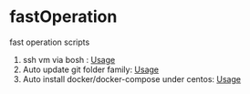 # fastOperation
fast operation scripts

1. ssh vm via bosh : [Usage](https://github.com/easonlau02/fastOperation/tree/master/bosh)
2. Auto update git folder family: [Usage](https://github.com/easonlau02/fastOperation/tree/master/git)
3. Auto install docker/docker-compose under centos: [Usage](https://github.com/easonlau02/fastOperation/tree/master/docker)
